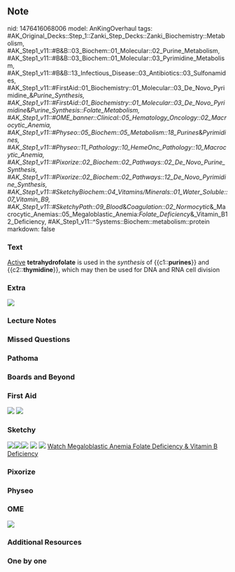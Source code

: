 ## Note
nid: 1476416068006
model: AnKingOverhaul
tags: #AK_Original_Decks::Step_1::Zanki_Step_Decks::Zanki_Biochemistry::Metabolism, #AK_Step1_v11::#B&B::03_Biochem::01_Molecular::02_Purine_Metabolism, #AK_Step1_v11::#B&B::03_Biochem::01_Molecular::03_Pyrimidine_Metabolism, #AK_Step1_v11::#B&B::13_Infectious_Disease::03_Antibiotics::03_Sulfonamides, #AK_Step1_v11::#FirstAid::01_Biochemistry::01_Molecular::03_De_Novo_Pyrimidine_&_Purine_Synthesis, #AK_Step1_v11::#FirstAid::01_Biochemistry::01_Molecular::03_De_Novo_Pyrimidine_&_Purine_Synthesis::Folate_Metabolism, #AK_Step1_v11::#OME_banner::Clinical::05_Hematology_Oncology::02_Macrocytic_Anemia, #AK_Step1_v11::#Physeo::05_Biochem::05_Metabolism::18_Purines_&_Pyrimidines, #AK_Step1_v11::#Physeo::11_Pathology::10_HemeOnc_Pathology::10_Macrocytic_Anemia, #AK_Step1_v11::#Pixorize::02_Biochem::02_Pathways::02_De_Novo_Purine_Synthesis, #AK_Step1_v11::#Pixorize::02_Biochem::02_Pathways::12_De_Novo_Pyrimidine_Synthesis, #AK_Step1_v11::#SketchyBiochem::04_Vitamins/Minerals::01_Water_Soluble::07_Vitamin_B9, #AK_Step1_v11::#SketchyPath::09_Blood_&_Coagulation::02_Normocytic_&_Macrocytic_Anemias::05_Megaloblastic_Anemia:_Folate_Deficiency_&_Vitamin_B12_Deficiency, #AK_Step1_v11::^Systems::Biochem::metabolism::protein
markdown: false

### Text
<div>
  <u>Active</u> <b>tetrahydrofolate</b> is used in the
  <i>synthesis</i> of {{c1::<b>purines</b>}} and
  {{c2::<b>thymidine</b>}}, which may then be used for DNA and RNA
  cell division
</div>

### Extra
<img src="paste-655197261005047.jpg">

### Lecture Notes


### Missed Questions


### Pathoma


### Boards and Beyond


### First Aid
<img src="tmpigMZFV.png"> <img src="tmpdZjJcY.png">

### Sketchy
<img src="Screen%20Shot%202020-02-12%20at%201.09.50%20PM.JPG"
class="resizer"><img src=
"Screen%20Shot%202020-02-12%20at%201.09.59%20PM.JPG" class=
"resizer"><img src="Zoverall%20picture%20(71)_1566160514431.JPG"
class="resizer"> <img src=
"Screen%20Shot%202021-02-01%20at%2009.24.35.jpg"> <img src=
"Screen%20Shot%202021-02-01%20at%2009.24.48.jpg"> <a href=
"https://dashboard.sketchy.com/study/medical/courses/medical-biochemistry/units/medical-biochemistry-metabolism/videos/medical-biochemistry-metabolism-amino-acids-and-proteins-homocystinuria?utm_source=anki&utm_medium=partnership&utm_campaign=february_update&utm_content=medical">
Watch Megaloblastic Anemia Folate Deficiency & Vitamin B
Deficiency</a>

### Pixorize


### Physeo


### OME
<div class="ome-widget">
  <a href=
  "https://onlinemeded.org/spa/hematology-oncology/macrocytic-anemia/acquire?ref=anki">
  <img src="_OME_AnkiFlashcards_Lesson_6.png"></a>
</div>

### Additional Resources


### One by one

